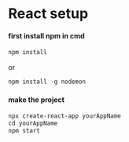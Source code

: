 # React setup

#### first install npm in cmd

```md
npm install

````
or
```md
npm install -g nodemon
````

#### make the project

```md
npx create-react-app yourAppName
cd yourAppName
npm start
```
